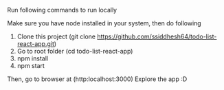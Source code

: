 Run following commands to run locally 

Make sure you have node installed in your system, then do following

1. Clone this project (git clone https://github.com/ssiddhesh64/todo-list-react-app.git)
2. Go to root folder (cd todo-list-react-app)
3. npm install
4. npm start

Then, go to browser at (http:localhost:3000)
Explore the app :D